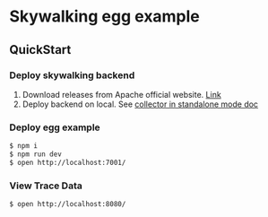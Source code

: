 # Skywalking egg example

## QuickStart

### Deploy skywalking backend
1. Download releases from Apache official website. [Link](http://skywalking.apache.org/downloads/)
2. Deploy backend on local. See [collector in standalone mode doc](Deploy-backend-in-standalone-mode.md)

### Deploy egg example

```bash
$ npm i
$ npm run dev
$ open http://localhost:7001/
```

### View Trace Data

```bash
$ open http://localhost:8080/
```
